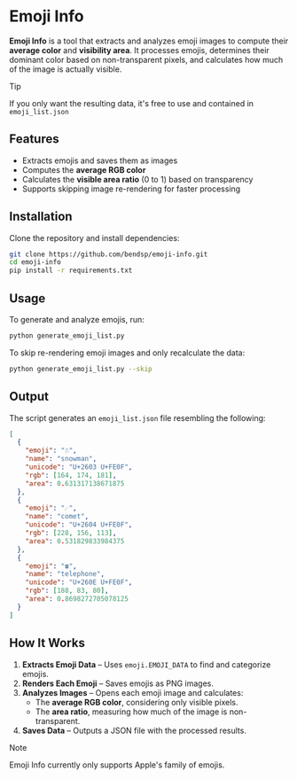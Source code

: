 # Emoji Info

**Emoji Info** is a tool that extracts and analyzes emoji images to compute their **average color** and **visibility area**. It processes emojis, determines their dominant color based on non-transparent pixels, and calculates how much of the image is actually visible.

> [!TIP]
> If you only want the resulting data, it's free to use and contained in `emoji_list.json`

## Features

- Extracts emojis and saves them as images
- Computes the **average RGB color**
- Calculates the **visible area ratio** (0 to 1) based on transparency
- Supports skipping image re-rendering for faster processing

## Installation

Clone the repository and install dependencies:

```sh
git clone https://github.com/bendsp/emoji-info.git
cd emoji-info
pip install -r requirements.txt
```

## Usage

To generate and analyze emojis, run:

```sh
python generate_emoji_list.py
```

To skip re-rendering emoji images and only recalculate the data:

```sh
python generate_emoji_list.py --skip
```

## Output

The script generates an `emoji_list.json` file resembling the following:

```json
[
  {
    "emoji": "☃️",
    "name": "snowman",
    "unicode": "U+2603 U+FE0F",
    "rgb": [164, 174, 181],
    "area": 0.631317138671875
  },
  {
    "emoji": "☄️",
    "name": "comet",
    "unicode": "U+2604 U+FE0F",
    "rgb": [228, 156, 113],
    "area": 0.531829833984375
  },
  {
    "emoji": "☎️",
    "name": "telephone",
    "unicode": "U+260E U+FE0F",
    "rgb": [188, 83, 80],
    "area": 0.8698272705078125
  }
]
```

## How It Works

1. **Extracts Emoji Data** – Uses `emoji.EMOJI_DATA` to find and categorize emojis.
2. **Renders Each Emoji** – Saves emojis as PNG images.
3. **Analyzes Images** – Opens each emoji image and calculates:
   - The **average RGB color**, considering only visible pixels.
   - The **area ratio**, measuring how much of the image is non-transparent.
4. **Saves Data** – Outputs a JSON file with the processed results.

> [!NOTE]
> Emoji Info currently only supports Apple's family of emojis.
